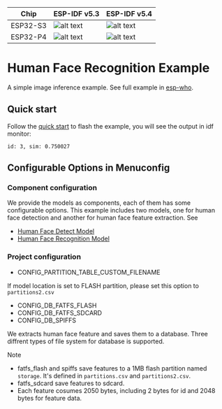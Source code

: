 [supported]: https://img.shields.io/badge/-supported-green "supported"

| Chip     | ESP-IDF v5.3           | ESP-IDF v5.4           |
|----------|------------------------|------------------------|
| ESP32-S3 | ![alt text][supported] | ![alt text][supported] |
| ESP32-P4 | ![alt text][supported] | ![alt text][supported] |

# Human Face Recognition Example

A simple image inference example. See full example in [esp-who](https://github.com/espressif/esp-who/tree/master/examples/human_face_recognition).

## Quick start

Follow the [quick start](https://docs.espressif.com/projects/esp-dl/en/latest/getting_started/readme.html#quick-start) to flash the example, you will see the output in idf monitor:

```
id: 3, sim: 0.750027
```
## Configurable Options in Menuconfig

### Component configuration
We provide the models as components, each of them has some configurable options. This example includes two models, one for human face detection and another for human face feature extraction. See 

- [Human Face Detect Model](https://github.com/espressif/esp-dl/blob/master/models/human_face_detect/README.md)
- [Human Face Recognition Model](https://github.com/espressif/esp-dl/blob/master/models/human_face_recognition/README.md)

### Project configuration

- CONFIG_PARTITION_TABLE_CUSTOM_FILENAME

If model location is set to FLASH partition, please set this option to `partitions2.csv`

- CONFIG_DB_FATFS_FLASH
- CONFIG_DB_FATFS_SDCARD
- CONFIG_DB_SPIFFS

We extracts human face feature and saves them to a database. Three diffrent types of file system for database is supported. 

> [!NOTE]  
> - fatfs_flash and spiffs save features to a 1MB flash partition named `storage`. It's defined in `partitions.csv` and `partitions2.csv`.
> - fatfs_sdcard save features to sdcard. 
> - Each feature cosumes 2050 bytes, including 2 bytes for id and 2048 bytes for feature data. 